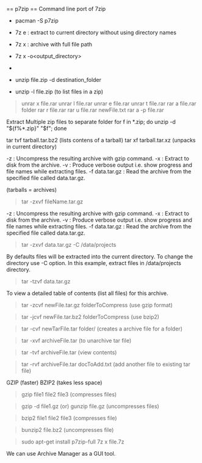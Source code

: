 == p7zip ==
Command line port of 7zip
* pacman -S p7zip
* 7z e <archive> : extract to current directory without using directory names
* 7z x <archive> : archive with full file path
* 7z x <archive> -o<output_directory>
*



* unzip file.zip -d destination_folder
* unzip -l file.zip (to list files in a zip)

> unrar x file.rar
> unrar l file.rar
> unrar e file.rar
> unrar t file.rar
> rar a file.rar folder
> rar r file.rar
> rar u file.rar newFile.txt
> rar a -p file.rar



Extract Multiple zip files to separate folder
for f in *.zip; do unzip -d "${f%*.zip}" "$f"; done

tar tvf tarball.tar.bz2 (lists contens of a tarball)
tar xf tarball.tar.xz (unpacks in current directory)

-z : Uncompress the resulting archive with gzip command.
-x : Extract to disk from the archive.
-v : Produce verbose output i.e. show progress and file names while extracting files.
-f data.tar.gz : Read the archive from the specified file called data.tar.gz.

(tarballs = archives)

>tar -zxvf fileName.tar.gz

-z : Uncompress the resulting archive with gzip command.
-x : Extract to disk from the archive.
-v : Produce verbose output i.e. show progress and file names while extracting files.
-f data.tar.gz : Read the archive from the specified file called data.tar.gz.

>tar -zxvf data.tar.gz -C /data/projects

By defaults files will be extracted into the current directory.
To change the directory use -C option. In this example, extract files in /data/projects directory.

>tar -tzvf data.tar.gz

To view a detailed table of contents (list all files) for this archive.

>tar -zcvf newFile.tar.gz folderToCompress
(use gzip format)

>tar -jcvf newFile.tar.bz2 folderToCompress
(use bzip2)

>tar -cvf newTarFile.tar folder/
(creates a archive file for a folder)

>tar -xvf archiveFile.tar
(to unarchive tar file)

>tar -tvf archiveFile.tar
(view contents)

>tar -rvf archiveFile.tar docToAdd.txt
(add another file to existing tar file)

GZIP (faster)
BZIP2 (takes less space)

>gzip file1 file2 file3
(compresses files)

>gzip -d file1.gz (or)
>gunzip file.gz
(uncompresses files)


>bzip2 file1 file2 file3
(compresses file)

>bunzip2 file.bz2
(uncompresses file)


>sudo apt-get install p7zip-full
> 7z x file.7z

We can use Archive Manager as a GUI tool.


